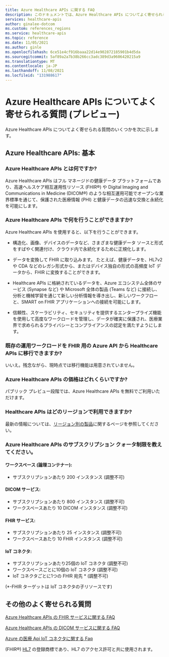 ```yaml
---
title: Azure Healthcare APIs に関する FAQ
description: このドキュメントでは、Azure Healthcare APIs についてよく寄せられる質問に対する回答を示します。
services: healthcare-apis
author: ginalee-dotcom
ms.custom: references_regions
ms.service: healthcare-apis
ms.topic: reference
ms.date: 11/05/2021
ms.author: ginle
ms.openlocfilehash: 6ce51e4cf916baaa22d14e902872185901b4d5da
ms.sourcegitcommit: 5af89a2a7b38b266cc3adc389d3a9606420215a9
ms.translationtype: MT
ms.contentlocale: ja-JP
ms.lasthandoff: 11/08/2021
ms.locfileid: "131988617"
---
```

# <a name="frequently-asked-questions-about-azure-healthcare-apis-preview"></a>Azure Healthcare APIs についてよく寄せられる質問 (プレビュー)

Azure Healthcare APIs についてよく寄せられる質問のいくつかを次に示します。

## <a name="azure-healthcare-apis-the-basics"></a>Azure Healthcare APIs: 基本

### <a name="what-is-the-azure-healthcare-apis"></a>Azure Healthcare APIs とは何ですか?
Azure Healthcare APIs はフル マネージドの健康データ プラットフォームであり、高速ヘルスケア相互運用性リソース (FHIR®) や Digital Imaging and Communications in Medicine (DICOM®) のような相互運用可能でオープンな業界標準を通じて、保護された医療情報 (PHI) と健康データの迅速な交換と永続化を可能にします。

### <a name="what-do-the-azure-healthcare-apis-enable-you-to-do"></a>Azure Healthcare APIs で何を行うことができますか?
Azure Healthcare APIs を使用すると、以下を行うことができます。 

* 構造化、画像、デバイスのデータなど、さまざまな健康データ ソースと形式をすばやく関連付け、クラウド内で永続化するために正規化します。

* データを変換して FHIR に取り込みます。 たとえば、健康データを、HL7v2 や CDA などのレガシ形式から、またはデバイス独自の形式の高頻度 IoT データから、FHIR に変換することができます。

* Healthcare APIs に格納されているデータを、Azure エコシステム全体のサービス (Synapse など) や Microsoft 全体の製品 (Teams など) に接続し、分析と機械学習を通じて新しい分析情報を導き出し、新しいワークフローと、SMART on FHIR アプリケーションへの接続を可能にします。

* 信頼性、スケーラビリティ、セキュリティを提供するエンタープライズ機能を使用して高度なワークロードを管理し、データが確実に保護され、医療業界で求められるプライバシーとコンプライアンスの認定を満たすようにします。

### <a name="can-i-migrate-my-existing-production-workload-from-azure-api-for-fhir-to-healthcare-apis"></a>既存の運用ワークロードを FHIR 用の Azure API から Healthcare APIs に移行できますか?
いいえ。残念ながら、現時点では移行機能は用意されていません。 

### <a name="what-is-the-pricing-of-azure-healthcare-apis"></a>Azure Healthcare APIs の価格はどれくらいですか?
パブリック プレビュー段階では、Azure Healthcare APIs を無料でご利用いただけます。

### <a name="what-regions-are-healthcare-apis-available"></a>Healthcare APIs はどのリージョンで利用できますか?
最新の情報については、[リージョン別の製品](https://azure.microsoft.com/global-infrastructure/services/?products=azure-api-for-fhir)に関するページを参照してください。 
          
### <a name="what-are-the-subscription-quota-limits-for-the-azure-healthcare-apis"></a>Azure Healthcare APIs のサブスクリプション クォータ制限を教えてください。

#### <a name="workspace-logical-container"></a>ワークスペース (論理コンテナー):
* サブスクリプションあたり 200 インスタンス (調整不可)

#### <a name="dicom-service"></a>DICOM サービス:
* サブスクリプションあたり 800 インスタンス (調整不可)
* ワークスペースあたり 10 DICOM インスタンス (調整不可)

#### <a name="fhir-service"></a>FHIR サービス:
* サブスクリプションあたり 25 インスタンス (調整不可)
* ワークスペースあたり 10 FHIR インスタンス (調整不可)

#### <a name="iot-connector"></a>IoT コネクタ:
* サブスクリプションあたり25個の IoT コネクタ (調整不可)
* ワークスペースごとに10個の IoT コネクタ (調整不可)
* IoT コネクタごとに1つの FHIR 宛先 * (調整不可)

(*-FHIR ターゲットは IoT コネクタの子リソースです)

## <a name="more-frequently-asked-questions"></a>その他のよく寄せられる質問
[Azure Healthcare APIs の FHIR サービスに関する FAQ](./fhir/fhir-faq.md)

[Azure Healthcare APIs の DICOM サービスに関する FAQ](./dicom/dicom-services-faqs.yml)

[Azure の医療 Api IoT コネクタに関する Faq](./iot/iot-connector-faqs.md)

(FHIR&#174;) [HL7](https://hl7.org/fhir/) の登録商標であり、HL7 のアクセス許可と共に使用されます。
